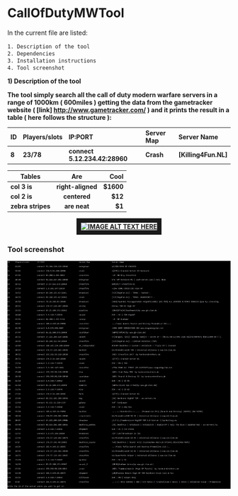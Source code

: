 <h1> CallOfDutyMWTool </h1>
In the current file are listed:
	
	1. Description of the tool
	2. Dependencies
	3. Installation instructions
	4. Tool screenshot


<b>1) Description of the tool<b>

The tool simply search all the call of duty modern warfare servers in a range of 1000km ( 600miles ) getting the data from the gametracker website ( [link] http://www.gametracker.com/ ) and it prints the result in a table ( here follows the structure ):

|ID	| Players/slots |IP:PORT		          |Server Map       |Server Name						      	      |
|:-------|:-------------|:--------------------------------|:----------------|:------------------------------------------------------------------------|
|8|23/78|connect 5.12.234.42:28960|Crash|[Killing4Fun.NL]|

| Tables        | Are           | Cool  |
| ------------- |:-------------:| -----:|
| col 3 is      | right-aligned | $1600 |
| col 2 is      | centered      |   $12 |
| zebra stripes | are neat      |    $1 |

<center><a href="http://www.youtube.com/watch?feature=player_embedded&v=LhuIjNSg7Gg
" target="_blank"><img src="http://img.youtube.com/vi/LhuIjNSg7Gg/0.jpg"
alt="IMAGE ALT TEXT HERE" width="240" height="180" border="10" /></a></center>

<h3> Tool screenshot </h3>

![alt text][screenshot]

[screenshot]: https://github.com/Nixsr/CallOfDutyMWTool/blob/master/images/CallOfDutyMWTool.jpg "Tool's screenshot_00"
